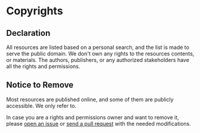 # Copyrights
## Declaration
All resources are listed based on a personal search, and the list is made to serve the public domain. We don't own any rights to the resources contents, or materials. The authors, publishers, or any authorized stakeholders have all the rights and permissions.

## Notice to Remove
Most resources are published online, and some of them are publicly accessible. We only refer to.

In case you are a rights and permissions owner and want to remove it, please [open an issue](https://github.com/Faares/Curated/issues) or [send a pull request](https://github.com/Faares/Curated/pulls) with the needed modifications.
